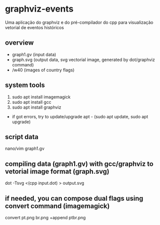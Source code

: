 # graphviz-events

Uma aplicação do graphviz e do pré-compilador do cpp para visualização vetorial de eventos históricos

## overview

- graph1.gv (input data)
- graph.svg (output data, svg vectorial image, generated by dot/graphviz command)
- /w40 (images of country flags)

## system tools

1. sudo apt install imagemagick
2. sudo apt install gcc
3. sudo apt install graphviz

* if got errors, try to update/upgrade apt - (sudo apt update, sudo apt upgrade) 

## script data 

nano/vim graph1.gv

## compiling data (graph1.gv) with gcc/graphviz to vetorial image format (graph.svg)

dot -Tsvg <(cpp input.dot) > output.svg

## if needed, you can compose dual flags using convert command (imagemagick)

convert pt.png br.png +append ptbr.png
